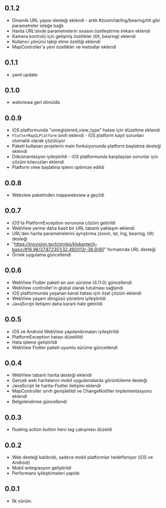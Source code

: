 ## 0.1.2
* Dinamik URL yapısı desteği eklendi - artık #zoom/lat/lng/bearing/tilt gibi parametreler isteğe bağlı
* Harita URL'sinde parametrelerin sırasını özelleştirme imkanı eklendi
* Kamera kontrolü için gelişmiş özellikler (tilt, bearing) eklendi
* Kullanıcı yönünü takip etme özelliği eklendi
* MapController'a yeni özellikler ve metodlar eklendi

## 0.1.1
* yaml update


## 0.1.0
* webviewa geri dönüldü

## 0.0.9
* iOS platformunda "unregistered_view_type" hatası için düzeltme eklendi
* `FlutterMapGLPlatform` sınıfı eklendi - iOS platform kayıt sorunları otomatik olarak çözülüyor
* Paketi kullanan projelerin main fonksiyonunda platform başlatma desteği eklendi
* Dökümantasyon iyileştirildi - iOS platformunda karşılaşılan sorunlar için çözüm kılavuzları eklendi
* Platform view başlatma işlemi optimize edildi

## 0.0.8
* Webview paketinden inappwebview a geçildi

## 0.0.7

* iOS'ta PlatformException sorununa çözüm getirildi
* WebView yerine daha basit bir URL tabanlı yaklaşım eklendi
* URL'den harita parametrelerini ayrıştırma (zoom, lat, lng, bearing, tilt) desteği
* "https://inovision.tech/styles/klokantech-basic/#16.96/37.872351/32.492013/-36.9/60" formatında URL desteği
* Örnek uygulama güncellendi

## 0.0.6

* WebView Flutter paketi en son sürüme (4.11.0) güncellendi
* WebView controller'ın global olarak tutulması sağlandı
* iOS platformunda yaşanan kanal hatası için özel çözüm eklendi
* WebView yaşam döngüsü yönetimi iyileştirildi
* JavaScript iletişimi daha kararlı hale getirildi

## 0.0.5

* iOS ve Android WebView yapılandırmaları iyileştirildi 
* PlatformException hatası düzeltildi
* Hata işleme geliştirildi
* WebView Flutter paketi uyumlu sürüme güncellendi

## 0.0.4

* WebView tabanlı harita desteği eklendi
* Gerçek web haritalarını mobil uygulamalarda görüntüleme desteği
* JavaScript ile harita-Flutter iletişimi eklendi
* MapController sınıfı genişletildi ve ChangeNotifier implementasyonu eklendi
* Belgelendirme güncellendi

## 0.0.3
* floating action button hero tag çakışması düzeldi

## 0.0.2

* Web desteği kaldırıldı, sadece mobil platformlar hedefleniyor (iOS ve Android)
* Mobil entegrasyon geliştirildi
* Performans iyileştirmeleri yapıldı

## 0.0.1

* İlk sürüm.
